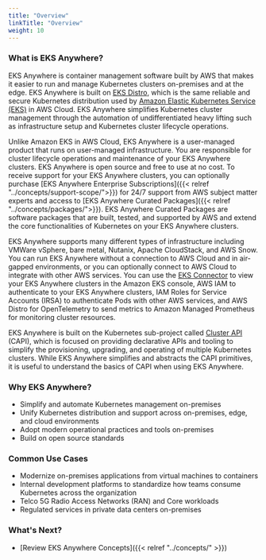 ```yaml
---
title: "Overview"
linkTitle: "Overview"
weight: 10
---
```


### What is EKS Anywhere?
EKS Anywhere is container management software built by AWS that makes it easier to run and manage Kubernetes clusters on-premises and at the edge. EKS Anywhere is built on [EKS Distro](https://distro.eks.amazonaws.com/), which is the same reliable and secure Kubernetes distribution used by [Amazon Elastic Kubernetes Service (EKS)](https://docs.aws.amazon.com/eks/latest/userguide/what-is-eks.html) in AWS Cloud. EKS Anywhere simplifies Kubernetes cluster management through the automation of undifferentiated heavy lifting such as infrastructure setup and Kubernetes cluster lifecycle operations.

Unlike Amazon EKS in AWS Cloud, EKS Anywhere is a user-managed product that runs on user-managed infrastructure. You are responsible for cluster lifecycle operations and maintenance of your EKS Anywhere clusters. EKS Anywhere is open source and free to use at no cost. To receive support for your EKS Anywhere clusters, you can optionally purchase [EKS Anywhere Enterprise Subscriptions]({{< relref "../concepts/support-scope/">}}) for 24/7 support from AWS subject matter experts and access to [EKS Anywhere Curated Packages]({{< relref "../concepts/packages/">}}). EKS Anywhere Curated Packages are software packages that are built, tested, and supported by AWS and extend the core functionalities of Kubernetes on your EKS Anywhere clusters.

EKS Anywhere supports many different types of infrastructure including VMWare vSphere, bare metal, Nutanix, Apache CloudStack, and AWS Snow. You can run EKS Anywhere without a connection to AWS Cloud and in air-gapped environments, or you can optionally connect to AWS Cloud to integrate with other AWS services. You can use the [EKS Connector](https://docs.aws.amazon.com/eks/latest/userguide/eks-connector.html) to view your EKS Anywhere clusters in the Amazon EKS console, AWS IAM to authenticate to your EKS Anywhere clusters, IAM Roles for Service Accounts (IRSA) to authenticate Pods with other AWS services, and AWS Distro for OpenTelemetry to send metrics to Amazon Managed Prometheus for monitoring cluster resources.

EKS Anywhere is built on the Kubernetes sub-project called [Cluster API](https://cluster-api.sigs.k8s.io/) (CAPI), which is focused on providing declarative APIs and tooling to simplify the provisioning, upgrading, and operating of multiple Kubernetes clusters. While EKS Anywhere simplifies and abstracts the CAPI primitives, it is useful to understand the basics of CAPI when using EKS Anywhere. 

### Why EKS Anywhere?
* Simplify and automate Kubernetes management on-premises
* Unify Kubernetes distribution and support across on-premises, edge, and cloud environments
* Adopt modern operational practices and tools on-premises
* Build on open source standards

### Common Use Cases
* Modernize on-premises applications from virtual machines to containers
* Internal development platforms to standardize how teams consume Kubernetes across the organization
* Telco 5G Radio Access Networks (RAN) and Core workloads
* Regulated services in private data centers on-premises

### What's Next?
* [Review EKS Anywhere Concepts]({{< relref "../concepts/" >}})
